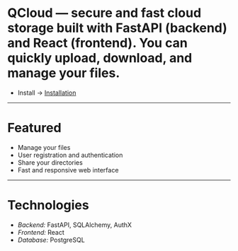 # **QCloud** — secure and fast cloud storage built with **FastAPI** (backend) and **React** (frontend). You can quickly upload, download, and manage your files.

- Install -> [Installation](#installation--running)

---
# **Featured**
- Manage your files
- User registration and authentication
- Share your directories 
- Fast and responsive web interface
---
# **Technologies**
- *Backend:* FastAPI, SQLAlchemy, AuthX
- *Frontend:* React
- *Database:* PostgreSQL
